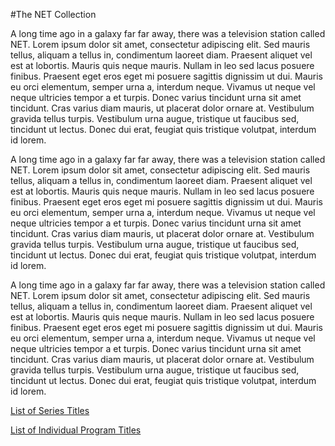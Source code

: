 #The NET Collection


A long time ago in a galaxy far far away, there was a television station called NET. Lorem ipsum dolor sit amet, consectetur adipiscing elit. Sed mauris tellus, aliquam a tellus in, condimentum laoreet diam. Praesent aliquet vel est at lobortis. Mauris quis neque mauris. Nullam in leo sed lacus posuere finibus. Praesent eget eros eget mi posuere sagittis dignissim ut dui. Mauris eu orci elementum, semper urna a, interdum neque. Vivamus ut neque vel neque ultricies tempor a et turpis. Donec varius tincidunt urna sit amet tincidunt. Cras varius diam mauris, ut placerat dolor ornare at. Vestibulum gravida tellus turpis. Vestibulum urna augue, tristique ut faucibus sed, tincidunt ut lectus. Donec dui erat, feugiat quis tristique volutpat, interdum id lorem.

A long time ago in a galaxy far far away, there was a television station called NET. Lorem ipsum dolor sit amet, consectetur adipiscing elit. Sed mauris tellus, aliquam a tellus in, condimentum laoreet diam. Praesent aliquet vel est at lobortis. Mauris quis neque mauris. Nullam in leo sed lacus posuere finibus. Praesent eget eros eget mi posuere sagittis dignissim ut dui. Mauris eu orci elementum, semper urna a, interdum neque. Vivamus ut neque vel neque ultricies tempor a et turpis. Donec varius tincidunt urna sit amet tincidunt. Cras varius diam mauris, ut placerat dolor ornare at. Vestibulum gravida tellus turpis. Vestibulum urna augue, tristique ut faucibus sed, tincidunt ut lectus. Donec dui erat, feugiat quis tristique volutpat, interdum id lorem.


A long time ago in a galaxy far far away, there was a television station called NET. Lorem ipsum dolor sit amet, consectetur adipiscing elit. Sed mauris tellus, aliquam a tellus in, condimentum laoreet diam. Praesent aliquet vel est at lobortis. Mauris quis neque mauris. Nullam in leo sed lacus posuere finibus. Praesent eget eros eget mi posuere sagittis dignissim ut dui. Mauris eu orci elementum, semper urna a, interdum neque. Vivamus ut neque vel neque ultricies tempor a et turpis. Donec varius tincidunt urna sit amet tincidunt. Cras varius diam mauris, ut placerat dolor ornare at. Vestibulum gravida tellus turpis. Vestibulum urna augue, tristique ut faucibus sed, tincidunt ut lectus. Donec dui erat, feugiat quis tristique volutpat, interdum id lorem.


[List of Series Titles](net-collection-test/version2/net-collection/series-short.md)

[List of Individual Program Titles](net-collection-test/version2/net-collection/program.md)
